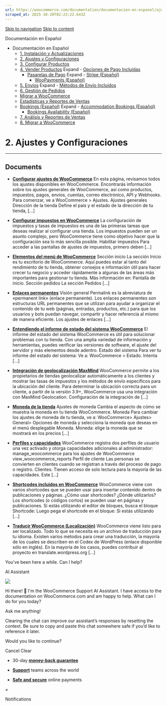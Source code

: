```yaml
---
url: https://woocommerce.com/documentation/documentacion-en-espanol/ajustes-y-configuraciones
scraped_at: 2025-10-20T02:23:22.643Z
---
```


[Skip to navigation](https://woocommerce.com/documentation/documentacion-en-espanol/ajustes-y-configuraciones/#main-navigation) [Skip to content](https://woocommerce.com/documentation/documentacion-en-espanol/ajustes-y-configuraciones/#page)

Documentación en Español

- Documentación en Español
  - [1\. Instalación y Actualizaciones](https://woocommerce.com/documentation/documentacion-en-espanol/instalacion-y-actualizaciones/ "1. Instalación y Actualizaciones")
  - [2\. Ajustes y Configuraciones](https://woocommerce.com/documentation/documentacion-en-espanol/ajustes-y-configuraciones/ "2. Ajustes y Configuraciones")
  - [3\. Configurar Productos](https://woocommerce.com/documentation/documentacion-en-espanol/configurar-productos/ "3. Configurar Productos")
  - [4\. Vender Productos](https://woocommerce.com/documentation/documentacion-en-espanol/vender-productos/ "4. Vender Productos") Expand    - [Opciones de Pago Incluídas](https://woocommerce.com/documentation/documentacion-en-espanol/vender-productos/opciones-de-pago-incluidas/ "Opciones de Pago Incluídas")
    - [Pasarelas de Pago](https://woocommerce.com/documentation/documentacion-en-espanol/vender-productos/pasarelas-de-pago/ "Pasarelas de Pago") Expand      - [Stripe (Español)](https://woocommerce.com/documentation/documentacion-en-espanol/vender-productos/pasarelas-de-pago/stripe-espanol/ "Stripe (Español)")
      - [WooPayments (Español)](https://woocommerce.com/documentation/documentacion-en-espanol/vender-productos/pasarelas-de-pago/woopayments-espanol/ "WooPayments (Español)")
  - [5\. Envíos](https://woocommerce.com/documentation/documentacion-en-espanol/envios/ "5. Envíos") Expand    - [Métodos de Envío Incluídos](https://woocommerce.com/documentation/documentacion-en-espanol/envios/metodos-de-envio-incluidos/ "Métodos de Envío Incluídos")
  - [6\. Gestión de Pedidos](https://woocommerce.com/documentation/documentacion-en-espanol/gestion-de-pedidos/ "6. Gestión de Pedidos")
  - [Migrar a WooCommerce](https://woocommerce.com/documentation/documentacion-en-espanol/migrar-a-woocommerce/ "Migrar a WooCommerce")
  - [Estadísticas y Reportes de Ventas](https://woocommerce.com/documentation/documentacion-en-espanol/estadisticas-y-reportes-de-ventas/ "Estadísticas y Reportes de Ventas")
  - [Bookings (Español)](https://woocommerce.com/documentation/documentacion-en-espanol/bookings-espanol/ "Bookings (Español)") Expand    - [Accommodation Bookings (Español)](https://woocommerce.com/documentation/documentacion-en-espanol/bookings-espanol/accommodation-bookings-espanol/ "Accommodation Bookings (Español)")
    - [Bookings Availability (Español)](https://woocommerce.com/documentation/documentacion-en-espanol/bookings-espanol/bookings-availability-espanol/ "Bookings Availability (Español)")
  - [7\. Análisis y Reportes de Ventas](https://woocommerce.com/documentation/documentacion-en-espanol/analisis-y-reportes-de-ventas/ "7. Análisis y Reportes de Ventas")
  - [8\. Migrar a WooCommerce](https://woocommerce.com/documentation/documentacion-en-espanol/migrar-a-woocommerce-documentacion-en-espanol/ "8. Migrar a WooCommerce")

# 2\. Ajustes y Configuraciones

* * *

## Documents

- [**Configurar ajustes de WooCommerce**](https://woocommerce.com/document/configurar-ajustes-de-woocommerce/)
En esta página, revisamos todos los ajustes disponibles en WooCommerce. Encontrarás información sobre los ajustes generales de WooCommerce, así como productos, impuestos, pagos, envíos, cuentas, correo electrónico, API y Webhooks. Para comenzar, ve a WooCommerce > Ajustes. Ajustes generales Dirección de la tienda Define el país y el estado de la dirección de tu tienda, \[…\]

- [**Configurar impuestos en WooCommerce**](https://woocommerce.com/document/configurar-impuestos-en-woocommerce/)
La configuración de impuestos y tasas de impuestos es una de las primeras tareas que deseas realizar al configurar una tienda. Los impuestos pueden ser un asunto complejo, pero WooCommerce tiene como objetivo hacer que la configuración sea lo más sencilla posible. Habilitar impuestos Para acceder a las pantallas de ajustes de impuestos, primero deben \[…\]

- [**Elementos del menú de WooCommerce**](https://woocommerce.com/document/elementos-del-menu-de-woocommerce/)
Sección inicio La sección Inicio es tu escritorio de WooCommerce. Aquí puedes estar al tanto del rendimiento de tu tienda, obtener consejos e información útil para hacer crecer tu negocio y acceder rápidamente a algunas de las áreas más importantes para gestionar tu tienda. Más información en: Pantalla de inicio. Sección pedidos La sección Pedidos \[…\]

- [**Enlaces permanentes**](https://woocommerce.com/document/enlaces-permanentes/)
Visión general Permalink es la abreviatura de «permanent link» (enlace permanente). Los enlaces permanentes son estructuras URL permanentes que se utilizan para ayudar a organizar el contenido de tu web (páginas, entradas, productos, etc.) para que los usuarios y bots puedan navegar, compartir y hacer referencia al mismo de manera eficiente. Los ajustes de enlaces \[…\]

- [**Entendiendo el informe de estado del sistema WooCommerce**](https://woocommerce.com/document/entendiendo-el-informe-de-estado-del-sistema-woocommerce/)
El informe del estado del sistema WooCommerce es útil para solucionar problemas con tu tienda. Con una amplia variedad de información y herramientas, puedes verificar las versiones de software, el ajuste del servidor y más elementos desde adentro. Estado del sistema Para ver tu informe del estado del sistema: Ve a: WooCommerce > Estado. Intenta \[…\]

- [**Integración de geolocalización MaxMind**](https://woocommerce.com/document/integracion-de-geolocalizacion-maxmind/)
WooCommerce permite a los propietarios de tiendas geolocalizar automáticamente a los clientes y mostrar las tasas de impuestos y los métodos de envío específicos para la ubicación del cliente. Para determinar la ubicación correcta para un cliente, a partir de la versión 3.9+, WooCommerce usa una integración con MaxMind Geolocation. Configuración de la integración de \[…\]

- [**Moneda de la tienda**](https://woocommerce.com/document/moneda-de-la-tienda/)
Ajustes de moneda Cambia el aspecto de cómo se muestra la moneda en tu tienda WooCommerce. Moneda Para cambiar los ajustes de moneda de tu tienda, ve a: WooCommerce> Ajustes> General> Opciones de moneda y selecciona la moneda que deseas en el menú desplegable Moneda. Moneda: elige la moneda que se mostrará en los precios \[…\]

- [**Perfiles y capacidades**](https://woocommerce.com/document/perfiles-y-capacidades/)
WooCommerce registra dos perfiles de usuario una vez activado y otorga capacidades adicionales al administrador: manage\_woocommerce para los ajustes de WooCommerce view\_woocommerce\_reports Perfil de cliente Las personas se convierten en clientes cuando se registran a través del proceso de pago o registro. Clientes: Tienen acceso de solo lectura para la mayoría de las capacidades. Este \[…\]

- [**Shortcodes incluidos en WooCommerce**](https://woocommerce.com/document/shortcodes-incluidos-en-woocommerce/)
WooCommerce viene con varios shortcodes que se pueden usar para insertar contenido dentro de publicaciones y páginas. ¿Cómo usar shortcodes? ¿Dónde utilizarlos? Los shortcodes (o códigos cortos) se pueden usar en páginas y publicaciones. Si estás utilizando el editor de bloques, busca el bloque Shortcode: Luego pega el shortcode en el bloque: Si estás utilizando \[…\]

- [**Traducir WooCommerce (Localización)**](https://woocommerce.com/document/traducir-woocommerce-localizacion/)
WooCommerce viene listo para ser localizado. Todo lo que se necesita es un archivo de traducción para tu idioma. Existen varios métodos para crear una traducción, la mayoría de los cuales se describen en el Codex de WordPress (enlace disponible sólo en inglés). En la mayoría de los casos, puedes contribuir al proyecto en translate.wordpress.org \[…\]


You've been here a while. Can I help?

AI Assistant

![](https://woocommerce.com/wp-content/themes/woo/images/svg/support-chat-bot-avatar.svg)

Hi there! 👋 I'm the WooCommerce Support AI Assistant. I have access to the documentation on WooCommerce.com and am happy to help. What can I do for you today?

Ask me anything!

Clearing the chat can improve our assistant’s responses by resetting the context. Be sure to copy and paste this chat somewhere safe if you’d like to reference it later.

Would you like to continue?

Cancel
Clear

- 30-day **[money-back guarantee](https://woocommerce.com/refund-policy/)**

- **[Support](https://woocommerce.com/docs/)**
teams across the world

- **[Safe and secure](https://woocommerce.com/products/woopayments/)**
online payments

×

Notifications